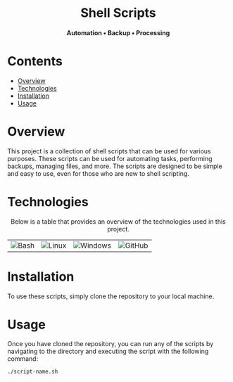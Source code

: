 <div align="center">
  <h1>Shell Scripts</h1>
  <h4>Automation • Backup • Processing</h4>
</div>

<h1>Contents</h1>

- [Overview](#overview)
- [Technologies](#technologies)
- [Installation](#installation)
- [Usage](#usage)


<h1 id="overview">Overview</h1>

This project is a collection of shell scripts that can be used for various purposes. These scripts can be used for automating tasks, performing backups, managing files, and more. The scripts are designed to be simple and easy to use, even for those who are new to shell scripting.

<h1>Technologies</h1>
<div align="center" id="technologies">

Below is a table that provides an overview of the technologies used in this project.
  
<table>
  <tr> 
    <td align='center'><img src="https://img.shields.io/badge/bash-%23339933.svg?style=for-the-badge&logo=gnu-bash&logoColor=white" alt="Bash"/></td>
    <td align='center'><img src="https://img.shields.io/badge/linux-%23FCC624.svg?style=for-the-badge&logo=linux&logoColor=black" alt="Linux"/></td>
    <td align='center'><img src="https://img.shields.io/badge/windows-%230078D7.svg?style=for-the-badge&logo=windows&logoColor=white" alt="Windows"/></td>
    <td align='center'><img src="https://img.shields.io/badge/github-%23121011.svg?style=for-the-badge&logo=github&logoColor=white" alt="GitHub"/></td>
  </tr>
 </table>
</div>

<h1 id="installation">Installation</h1>

To use these scripts, simply clone the repository to your local machine.


<h1 id="usage">Usage</h1>

Once you have cloned the repository, you can run any of the scripts by navigating to the directory and executing the script with the following command:

```./script-name.sh```
